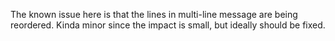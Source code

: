 The known issue here is that the lines in multi-line message are being reordered.
Kinda minor since the impact is small, but ideally should be fixed.
